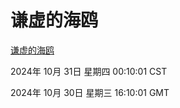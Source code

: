 # 谦虚的海鸥
[谦虚的海鸥](http://219.139.197.74:56308/qxdho/course/base/hotlink/index.php)

2024年 10月 31日 星期四 00:10:01 CST

2024年 10月 30日 星期三 16:10:01 GMT
